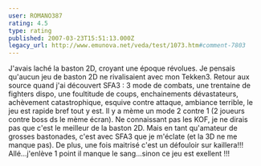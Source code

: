 ```yaml
---
user: ROMANO387
rating: 4.5
type: rating
published: 2007-03-23T15:51:13.000Z
legacy_url: http://www.emunova.net/veda/test/1073.htm#comment-7803
---
```

J'avais laché la baston 2D, croyant une époque révolues. Je pensais qu'aucun jeu de baston 2D ne rivalisaient avec mon Tekken3\. Retour aux source quand j'ai découvert SFA3 : 
3 mode de combats, une trentaine de fighters dispo, une foultitude de coups, enchainements dévastateurs, achèvement catastrophique, esquive contre attaque, ambiance terrible, le jeu est rapide bref tout y est. Il y a mème un mode 2 contre 1 (2 joueurs contre boss ds le mème écran).
Ne connaissant pas les KOF, je ne dirais pas que c'est le meilleur de la baston 2D. Mais en tant qu'amateur de grosses bastonades, c'est avec SFA3 que je m'éclate (et la 3D ne me manque pas). De plus, une fois maitrisé c'est un défouloir sur kaillera!!!
Allé...j'enlève 1 point il manque le sang...sinon ce jeu est exellent !!!